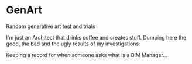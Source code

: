 # GenArt
Random generative art test and trials 

I'm just an Architect that drinks coffee and creates stuff.
Dumping here the good, the bad and the ugly results of my investigations. 

Keeping a record for when someone asks what is a BIM Manager...


